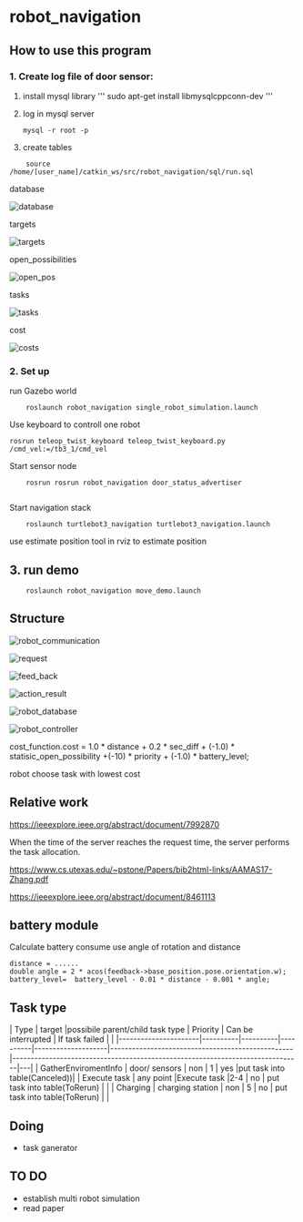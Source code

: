 # robot_navigation
## How to use this program

### 1.  Create log file of door sensor:
1. install mysql library
'''
sudo apt-get install libmysqlcppconn-dev
'''

2. log in mysql server 

    `mysql -r root -p`

3. create tables
```
    source /home/[user_name]/catkin_ws/src/robot_navigation/sql/run.sql
```
database 

![database](./img/robot-database.png)

targets

![targets](./img/targets.png)

open_possibilities

![open_pos](./img/open_possibilities.png)

tasks

![tasks](./img/tasks.png)

cost

![costs](./img/costs.png)

### 2. Set up

run Gazebo world

```
    roslaunch robot_navigation single_robot_simulation.launch
```
Use keyboard to controll one robot 

```
rosrun teleop_twist_keyboard teleop_twist_keyboard.py /cmd_vel:=/tb3_1/cmd_vel
```

Start sensor node

```
    rosrun rosrun robot_navigation door_status_advertiser
	
```
Start navigation stack

```
    roslaunch turtlebot3_navigation turtlebot3_navigation.launch

```
use estimate position tool in rviz to estimate position

## 3. run demo
```
    roslaunch robot_navigation move_demo.launch
```
## Structure
![robot_communication](./img/robot-communication.png)

![request](./img/robot-CentralizedPoolTaskRequest.png)

![feed_back](./img/robot-CentralizedPoolActionFeedback.png)

![action_result](./img/robot-CentralizedPoolActionResult.png)

![robot_database](./img/robot-database.png)

![robot_controller](./img/robot-robotController.png)

cost_function.cost = 1.0 * distance + 0.2 * sec_diff + (-1.0) * statisic_open_possibility +(-10) * priority  +  (-1.0) * battery_level;

robot choose task with lowest cost


## Relative work

https://ieeexplore.ieee.org/abstract/document/7992870

When the time of the server reaches the request time, the server performs the task allocation. 

https://www.cs.utexas.edu/~pstone/Papers/bib2html-links/AAMAS17-Zhang.pdf

https://ieeexplore.ieee.org/abstract/document/8461113


## battery module

Calculate battery consume use angle of rotation and distance

```
distance = ......
double angle = 2 * acos(feedback->base_position.pose.orientation.w);
battery_level=  battery_level - 0.01 * distance - 0.001 * angle;

```

## Task type
| Type             | target |possibile parent/child task type    | Priority | Can be interrupted | If task failed                                               |   |
|----------------------|----------|----------|----------|--------------------|--------------------------------------------------|-------------------------------------------------------------------------------|---|
| GatherEnviromentInfo  | door/ sensors | non | 1      | yes                |put task into table(Canceled))| 
| Execute task             | any point |Execute task |2-4        | no                 |  put task into table(ToRerun)                                            |   |
| Charging               | charging station | non | 5        | no                 | put task into table(ToRerun) |   |

## Doing
- task ganerator

## TO DO

- establish multi robot simulation
- read paper


